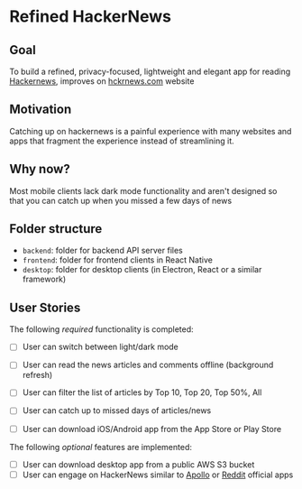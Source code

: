 # Refined HackerNews 

## Goal

To build a refined, privacy-focused, lightweight and elegant app for reading [Hackernews](https://news.ycombinator.com/), improves on [hckrnews.com](https://hckrnews.com) website

## Motivation

Catching up on hackernews is a painful experience with many websites and apps that fragment the experience instead of streamlining it.  

## Why now?

Most mobile clients lack dark mode functionality and aren't designed so that you can catch up when you missed a few days of news

## Folder structure

- `backend`: folder for backend API server files
- `frontend`: folder for frontend clients in React Native
- `desktop`: folder for desktop clients (in Electron, React or a similar framework)

## User Stories

The following *required* functionality is completed:
- [ ] User can switch between light/dark mode 
- [ ] User can read the news articles and comments offline (background refresh)
- [ ] User can filter the list of articles by Top 10, Top 20, Top 50%, All 
- [ ] User can catch up to missed days of articles/news
- [ ] User can download iOS/Android app from the App Store or Play Store


The following *optional* features are implemented:
- [ ] User can download desktop app from a public AWS S3 bucket
- [ ] User can engage on HackerNews similar to [Apollo](https://apolloapp.io/) or [Reddit](https://apps.apple.com/us/app/reddit/id1064216828) official apps
